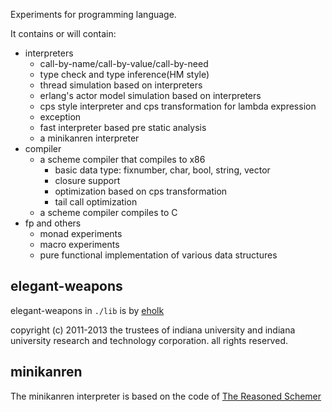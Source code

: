 Experiments for programming language.

It contains or will contain:

- interpreters
  * call-by-name/call-by-value/call-by-need
  * type check and type inference(HM style)
  * thread simulation based on interpreters
  * erlang's actor model simulation based on interpreters
  * cps style interpreter and cps transformation for lambda expression
  * exception
  * fast interpreter based pre static analysis
  * a minikanren interpreter
- compiler
  * a scheme compiler that compiles to x86
    - basic data type: fixnumber, char, bool, string, vector
    - closure support
    - optimization based on cps transformation
    - tail call optimization
  * a scheme compiler compiles to C
- fp and others
  * monad experiments
  * macro experiments
  * pure functional implementation of various data structures

elegant-weapons
---------
elegant-weapons in `./lib` is by [eholk](https://github.com/eholk/elegant-weapons)

copyright (c) 2011-2013 the trustees of indiana university and indiana
university research and technology corporation.  all rights reserved.

minikanren
----------
The minikanren interpreter is based on the code of [The Reasoned Schemer](http://mitpress.mit.edu/books/reasoned-schemer)
